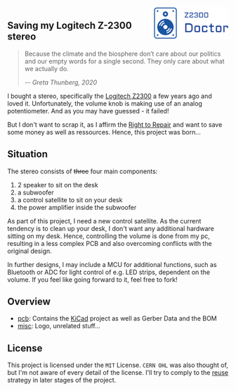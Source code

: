 <img align="right" width="180" alt="Z2300 Doctor" src="misc/logo_z2300doctor/logo.png"/>

## Saving my Logitech Z-2300 stereo

> Because the climate and the biosphere don’t care about our politics and our empty words for a single second. They only care about what we actually do.
> 
> -- <cite>Greta Thunberg, 2020</cite>

I bought a stereo, specifically the [Logitech Z2300](https://productz.com/de/logitech-z-2300/p/nxxLn) a few years ago and loved it.
Unfortunately, the volume knob is making use of an analog potentiometer.
And as you may have guessed - it failed!

But I don't want to scrap it, as I affirm the [Right to Repair](https://repair.eu/) and want to save some money as well as ressources.
Hence, this project was born...

## Situation

The stereo consists of ~~three~~ four main components:
1. 2 speaker to sit on the desk
2. a subwoofer
3. a control satellite to sit on your desk
4. the power amplifier inside the subwoofer

As part of this project, I need a new control satellite.
As the current tendency is to clean up your desk, I don't want any additional hardware sitting on my desk.
Hence, controlling the volume is done from my pc, resulting in a less complex PCB and also overcoming conflicts with the original design.

In further designs, I may include a MCU for additional functions, such as Bluetooth or ADC for light control of e.g. LED strips, dependent on the volume.
If you feel like going forward to it, feel free to fork!

## Overview

* [pcb](pcb/): Contains the [KiCad](https://www.kicad.org/) project as well as Gerber Data and the BOM
* [misc](misc/Readme.md): Logo, unrelated stuff...

## License

This project is licensed under the `MIT` License.
`CERN OHL` was also thought of, but I'm not aware of every detail of the license.
I'll try to comply to the [reuse](https://reuse.software/) strategy in later stages of the project.
